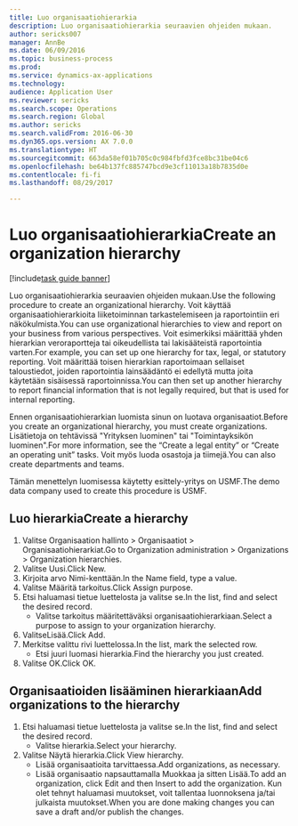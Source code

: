```yaml
--- 
title: Luo organisaatiohierarkia
description: Luo organisaatiohierarkia seuraavien ohjeiden mukaan.
author: sericks007
manager: AnnBe
ms.date: 06/09/2016
ms.topic: business-process
ms.prod: 
ms.service: dynamics-ax-applications
ms.technology: 
audience: Application User
ms.reviewer: sericks
ms.search.scope: Operations
ms.search.region: Global
ms.author: sericks
ms.search.validFrom: 2016-06-30
ms.dyn365.ops.version: AX 7.0.0
ms.translationtype: HT
ms.sourcegitcommit: 663da58ef01b705c0c984fbfd3fce8bc31be04c6
ms.openlocfilehash: be64b137fc885747bcd9e3cf11013a18b7835d0e
ms.contentlocale: fi-fi
ms.lasthandoff: 08/29/2017

---
```

# <a name="create-an-organization-hierarchy"></a><span data-ttu-id="19573-103">Luo organisaatiohierarkia</span><span class="sxs-lookup"><span data-stu-id="19573-103">Create an organization hierarchy</span></span>

[!include[task guide banner](../../includes/task-guide-banner.md)]

<span data-ttu-id="19573-104">Luo organisaatiohierarkia seuraavien ohjeiden mukaan.</span><span class="sxs-lookup"><span data-stu-id="19573-104">Use the following procedure to create an organizational hierarchy.</span></span> <span data-ttu-id="19573-105">Voit käyttää organisaatiohierarkioita liiketoiminnan tarkastelemiseen ja raportointiin eri näkökulmista.</span><span class="sxs-lookup"><span data-stu-id="19573-105">You can use organizational hierarchies to view and report on your business from various perspectives.</span></span> <span data-ttu-id="19573-106">Voit esimerkiksi määrittää yhden hierarkian veroraportteja tai oikeudellista tai lakisääteistä raportointia varten.</span><span class="sxs-lookup"><span data-stu-id="19573-106">For example, you can set up one hierarchy for tax, legal, or statutory reporting.</span></span> <span data-ttu-id="19573-107">Voit määrittää toisen hierarkian raportoimaan sellaiset taloustiedot, joiden raportointia lainsäädäntö ei edellytä mutta joita käytetään sisäisessä raportoinnissa.</span><span class="sxs-lookup"><span data-stu-id="19573-107">You can then set up another hierarchy to report financial information that is not legally required, but that is used for internal reporting.</span></span> 



<span data-ttu-id="19573-108">Ennen organisaatiohierarkian luomista sinun on luotava organisaatiot.</span><span class="sxs-lookup"><span data-stu-id="19573-108">Before you create an organizational hierarchy, you must create organizations.</span></span> <span data-ttu-id="19573-109">Lisätietoja on tehtävissä "Yrityksen luominen" tai "Toimintayksikön luominen".</span><span class="sxs-lookup"><span data-stu-id="19573-109">For more information, see the “Create a legal entity” or “Create an operating unit” tasks.</span></span> <span data-ttu-id="19573-110">Voit myös luoda osastoja ja tiimejä.</span><span class="sxs-lookup"><span data-stu-id="19573-110">You can also create departments and teams.</span></span> 



<span data-ttu-id="19573-111">Tämän menettelyn luomisessa käytetty esittely-yritys on USMF.</span><span class="sxs-lookup"><span data-stu-id="19573-111">The demo data company used to create this procedure is USMF.</span></span>


## <a name="create-a-hierarchy"></a><span data-ttu-id="19573-112">Luo hierarkia</span><span class="sxs-lookup"><span data-stu-id="19573-112">Create a hierarchy</span></span>
1. <span data-ttu-id="19573-113">Valitse Organisaation hallinto > Organisaatiot > Organisaatiohierarkiat.</span><span class="sxs-lookup"><span data-stu-id="19573-113">Go to Organization administration > Organizations > Organization hierarchies.</span></span>
2. <span data-ttu-id="19573-114">Valitse Uusi.</span><span class="sxs-lookup"><span data-stu-id="19573-114">Click New.</span></span>
3. <span data-ttu-id="19573-115">Kirjoita arvo Nimi-kenttään.</span><span class="sxs-lookup"><span data-stu-id="19573-115">In the Name field, type a value.</span></span>
4. <span data-ttu-id="19573-116">Valitse Määritä tarkoitus.</span><span class="sxs-lookup"><span data-stu-id="19573-116">Click Assign purpose.</span></span>
5. <span data-ttu-id="19573-117">Etsi haluamasi tietue luettelosta ja valitse se.</span><span class="sxs-lookup"><span data-stu-id="19573-117">In the list, find and select the desired record.</span></span>
    * <span data-ttu-id="19573-118">Valitse tarkoitus määritettäväksi organisaatiohierarkiaan.</span><span class="sxs-lookup"><span data-stu-id="19573-118">Select a purpose to assign to your organization hierarchy.</span></span>  
6. <span data-ttu-id="19573-119">ValitseLisää.</span><span class="sxs-lookup"><span data-stu-id="19573-119">Click Add.</span></span>
7. <span data-ttu-id="19573-120">Merkitse valittu rivi luettelossa.</span><span class="sxs-lookup"><span data-stu-id="19573-120">In the list, mark the selected row.</span></span>
    * <span data-ttu-id="19573-121">Etsi juuri luomasi hierarkia.</span><span class="sxs-lookup"><span data-stu-id="19573-121">Find the hierarchy you just created.</span></span>  
8. <span data-ttu-id="19573-122">Valitse OK.</span><span class="sxs-lookup"><span data-stu-id="19573-122">Click OK.</span></span>

## <a name="add-organizations-to-the-hierarchy"></a><span data-ttu-id="19573-123">Organisaatioiden lisääminen hierarkiaan</span><span class="sxs-lookup"><span data-stu-id="19573-123">Add organizations to the hierarchy</span></span>
1. <span data-ttu-id="19573-124">Etsi haluamasi tietue luettelosta ja valitse se.</span><span class="sxs-lookup"><span data-stu-id="19573-124">In the list, find and select the desired record.</span></span>
    * <span data-ttu-id="19573-125">Valitse hierarkia.</span><span class="sxs-lookup"><span data-stu-id="19573-125">Select your hierarchy.</span></span>  
2. <span data-ttu-id="19573-126">Valitse Näytä hierarkia.</span><span class="sxs-lookup"><span data-stu-id="19573-126">Click View hierarchy.</span></span>
    * <span data-ttu-id="19573-127">Lisää organisaatioita tarvittaessa.</span><span class="sxs-lookup"><span data-stu-id="19573-127">Add organizations, as necessary.</span></span>  
    * <span data-ttu-id="19573-128">Lisää organisaatio napsauttamalla Muokkaa ja sitten Lisää.</span><span class="sxs-lookup"><span data-stu-id="19573-128">To add an organization, click Edit and then Insert to add the organization.</span></span>     <span data-ttu-id="19573-129">Kun olet tehnyt haluamasi muutokset, voit tallentaa luonnoksena ja/tai julkaista muutokset.</span><span class="sxs-lookup"><span data-stu-id="19573-129">When you are done making changes you can save a draft and/or publish the changes.</span></span>  



